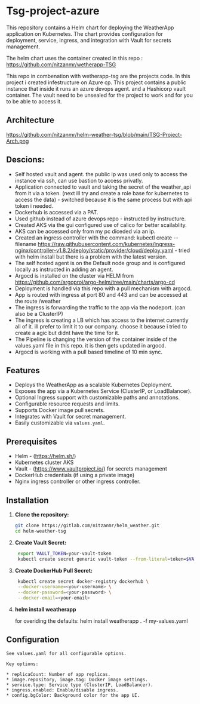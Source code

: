 # Tsg-project-azure

This repository contains a Helm chart for deploying the WeatherApp application on Kubernetes. The chart provides configuration for deployment, service, ingress, and integration with Vault for secrets management.

The helm chart uses the container created in this repo : 
<href>https://github.com/nitzanmr/wetherapp-TSG</href>

This repo in combenation with wetherapp-tsg are the projects code. 
In this project i created infestructure on Azure cp. 
This project contains a public instance that inside it runs an azure devops agent. and a Hashicorp vault container. 
The vault need to be unsealed for the project to work and for you to be able to access it. 


## Architecture
<img>https://github.com/nitzanmr/helm-weather-tsg/blob/main/TSG-Project-Arch.png</img>

## Descions:
 - Self hosted vault and agent. the public ip was used only to access the instance via ssh, can use bastion to access privatly. 
 - Application connected to vault and taking the secret of the weather_api from it via a token. (next ill try and create a role base for kubernetes to access the data) - switched because it is the same process but with api token i needed.
 - Dockerhub is accessed via a PAT.
 - Used github instead of azure devops repo - instructed by instructure.
 - Created AKS via the gui configured use of calico for better scailablity.
 - AKS can be accessed only from my pc diceded via an ip. 
 - Created an ingress controller with the command: kubectl create --filename https://raw.githubusercontent.com/kubernetes/ingress-nginx/controller-v1.8.2/deploy/static/provider/cloud/deploy.yaml - tried with helm install but there is a problem with the latest version.
 - The self hosted agent is on the Default node group and is configured locally as instructed in adding an agent.
 - Argocd is installed on the cluster via HELM from https://github.com/argoproj/argo-helm/tree/main/charts/argo-cd
 - Deployment is handled via this repo with a pull mechanism with argocd.
 - App is routed with ingress at port 80 and 443 and can be accessed at the route /weather
 - The ingress is forwarding the traffic to the app via the nodeport. (can also be a ClusterIP)
 - The ingress is creating a LB which has access to the internet currently all of it. ill prefer to limit it to our company. choose it because i tried to create a agic but didnt have the time for it. 
 - The Pipeline is changing the version of the container inside of the values.yaml file in this repo. it is then gets updated in argocd. 
 - Argocd is working with a pull based timeline of 10 min sync.
 

## Features

- Deploys the WeatherApp as a scalable Kubernetes Deployment.
- Exposes the app via a Kubernetes Service (ClusterIP, or LoadBalancer).
- Optional Ingress support with customizable paths and annotations.
- Configurable resource requests and limits.
- Supports Docker image pull secrets.
- Integrates with Vault for secret management.
- Easily customizable via `values.yaml`.

## Prerequisites

- Helm - (https://helm.sh/)
- Kubernetes cluster AKS
- Vault - (https://www.vaultproject.io/) for secrets management
- DockerHub credentials (if using a private image)
- Nginx ingress controller or other ingress controller.

## Installation

1. **Clone the repository:**
   ```sh
   git clone https://gitlab.com/nitzanmr/helm_weather.git
   cd helm-weather-tsg

2. **Create Vault Secret:**
   ```sh
    export VAULT_TOKEN=your-vault-token
    kubectl create secret generic vault-token --from-literal=token=$VAULT_TOKEN

3. **Create DockerHub Pull Secret:**
   ```sh
    kubectl create secret docker-registry dockerhub \
    --docker-username=<your-username> \
    --docker-password=<your-password> \
    --docker-email=<your-email>
4. **helm install weatherapp**

    for overiding the defaults:
    helm install weatherapp . -f my-values.yaml

## Configuration
    See values.yaml for all configurable options.

    Key options:

    * replicaCount: Number of app replicas.
    * image.repository, image.tag: Docker image settings.
    * service.type: Service type (ClusterIP, LoadBalancer).
    * ingress.enabled: Enable/disable ingress.
    * config.bgColor: Background color for the app UI.
